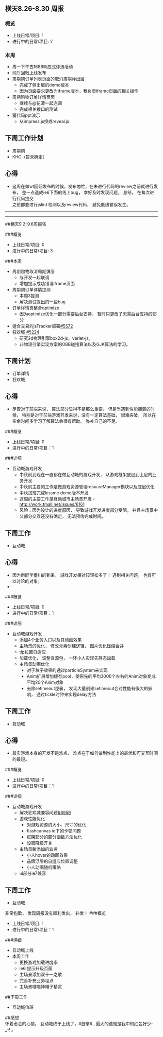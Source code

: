 ## 横天8.26-8.30 周报

### 概览  
* 上线日常/项目: 1 
* 进行中的日常/项目: 2

### 本周  
* 周一下午去1688响应式评选活动  
* 网厅回归上线发布  
* 周期购订单列表页面的取消周期弹出层  
   * 完成了弹出层的demo版本  
   * 因为页面要求更改为iframe版本，我负责iframe页面的相关操作  
* 周期购物订单详情页面  
   * 继续与@花潭一起连调  
   * 完成相关接口的测试  
*  猜代码ppt演示  
   * 从impress.js换成reveal.js  

## 下周工作计划  
* 周期购  
* KHC（暂未确定）  

## 心得  
*  这周在做wt回归发布的时候，发布匆忙，在未进行代码的review之前就进行发布， 
   差一点造成ie6下面的线上bug， 幸好及时发现问题。 总结， 在每次进行代码提交  
   之前都要进行jslint 检测以及review代码， 避免低级错误发生。


--------
--------


##横天9.2-9.6周报告


###概览  
* 上线日常/项目: 0  
* 进行中的日常/项目: 3  

###本周  
* 周期购物取消周期弹层  
   * 与开发一起联调  
   * 增加提示成功错误iframe页面  
* 周期购订单详情提测  
   * 本周3提测  
   * 解决测试提出的一些bug  
* 订单详情页整合optimize  
   * 因为optimize优化一部分需要后台支持， 暂时只更改了无需后台支持的部分  
* 适合交易的jsTracker部署[#5572](http://work.tmall.net/issues/5572)  
* 狂欢城 [#5224](work.tmall.net/arklogin?path=http://work.tmall.net/issues/5224)  
   * 研究2d物理引擎box2d-js，verlet-js。  
   * 非物理引擎实现方案的OBB碰撞算法以及GJK算法的学习。  

## 下周计划  
* 订单详情  
* 狂欢城  

## 心得  
*  尽管对于前端来说， 算法部分显得不是那么重要， 但是当遇到性能瓶颈的时候， 特别是对于前端游戏开发来说，没有一定算法基础， 很难突破， 所以在空余时间多学习了解算法会很有帮助。 弥补自己的不足。    

###概览 
* 上线日常/项目: 0  
* 进行中的日常/项目：1  

###详细  
* 互动城游戏开发  
  *  中秋前到现在一直都在做互动城的游戏开发， 从游戏框架底层到上层的业务开发 
  *  中秋前主要的工作是做游戏资源管理resoureManager模块以及底层优化
  *  中秋加班完成kissme demo版本开发  
  *  这周的主要工作是互动城市主场景开发 - http://work.tmall.net/issues/6161  
  *  风险：因为设计的进度原因， 导致游戏开发进度部分受阻， 并且主场景中又部分交互还没有确定， 无法预估完成时间。  

## 下周工作  
* 互动城  

## 心得  
*  因为新同学墨川的到来， 游戏开发相对较轻松多了！ 遇到相关问题， 也有可以讨论的对象。
* 

###概览 
* 上线日常/项目: 0  
* 进行中的日常/项目：1  

###详细  
* 互动城游戏开发  
  - 添加4个业务入口以及其动画效果  
  - 主场景的优化， 修改元素创建逻辑， 图片优化压缩合并  
  - tip位置自适应  
  - 加载优化， 调整资源包， 一环小人实现先静态加载  
  - 主场景动画优化   
    - 对于粒子效果的通过particleSystem来实现 
    - Anim扩展增加缓存pool，使原先的平均3000个左右的Anim对象变成平均20个Anim对象 
    - 去除setimeout逻辑， 发现大量创建setimeout会对性能有很大的影响， 通过tickle时钟来实现delay方法   

## 下周工作  
* 互动城  

## 心得  
*  其实游戏本身的开发不是难点， 难点在于如何做到性能上的最优和可交互时间的最短。   



###概览 
* 上线日常/项目: 0  
* 进行中的日常/项目：1  

###详细  
* 互动城游戏开发
  - 解决狂欢城兼容问题[#6959](http://work.tmall.net/issues/6959)  
  - 游戏性能优化  
    * 对游戏资源的大小，尺寸的优化  
    * flashcanvas ie下的卡顿问题  
    * 框架部分的部分函数方法优化  
    * 设置降级开关  
  - 主场景新添加的业务  
    * 小人hover的动画效果  
    * 品牌浮层的自适应位置调整  
    * 小人动画随机策略   
  - ui部分ie7兼容   


## 下周工作  
* 互动城  
  

非常抱歉， 发现周报没有顺利发出， 补发！
###概览 
* 上线日常/项目: 1  
* 进行中的日常/项目：1  

###详细  
* 互动城上线  
* 本周工作  
   * 更换游戏加载进度条  
   * ie6 提示升级页面  
   * 主场景添加双十一之歌  
   * 完善补充业务埋点  
   * 主场景喵喵神帽子精灵     

##下周工作  
* 互动城值班  

##感想  
  怀着忐忑的心情， 互动城终于上线了，#鼓掌# , 最大的遗憾是我中的红包好少-_-! 。

   





  

